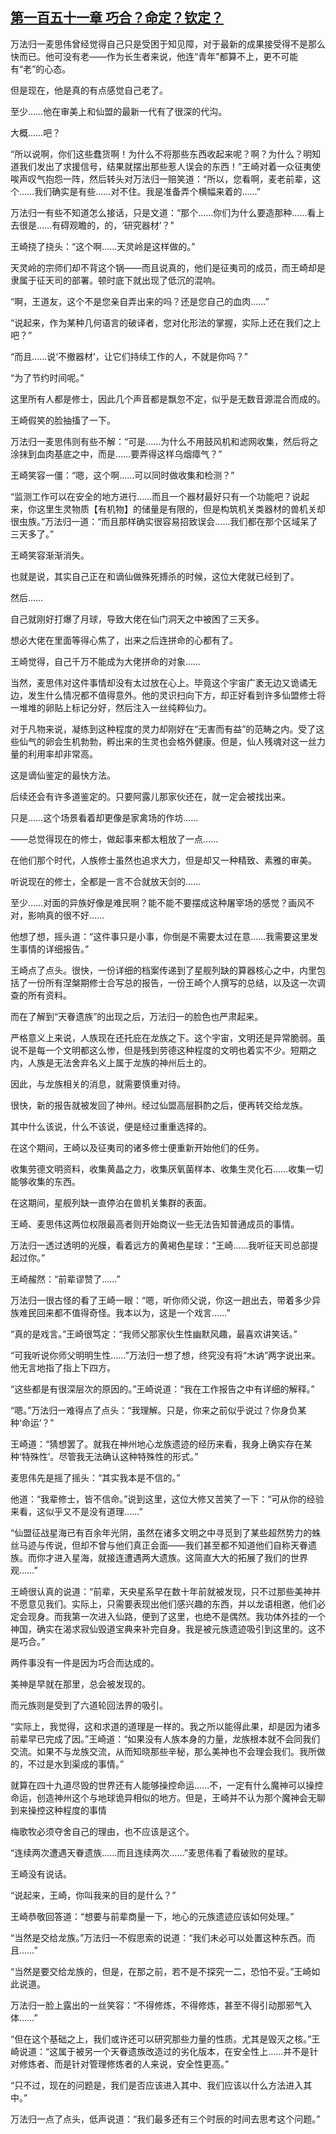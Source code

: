 ## [第一百五十一章 巧合？命定？钦定？](https://www.xxbiquge.com/11_11207/9216216.html)


  万法归一麦思伟曾经觉得自己只是受困于知见障，对于最新的成果接受得不是那么快而已。他可没有老——作为长生者来说，他连“青年”都算不上，更不可能有“老”的心态。

  但是现在，他是真的有点感觉自己老了。

  至少……他在审美上和仙盟的最新一代有了很深的代沟。

  大概……吧？

  “所以说啊，你们这些蠢货啊！为什么不将那些东西收起来呢？啊？为什么？明知道我们发出了求援信号，结果就摆出那些惹人误会的东西！”王崎对着一众征夷使唉声叹气抱怨一阵，然后转头对万法归一赔笑道：“所以，您看啊，麦老前辈，这个……我们确实是有些……对不住。我是准备弄个横幅来着的……”

  万法归一有些不知道怎么接话，只是文道：“那个……你们为什么要造那种……看上去很是……有碍观瞻的，的，‘研究器材’？”

  王崎挠了挠头：“这个啊……天灵岭是这样做的。”

  天灵岭的宗师们却不背这个锅——而且说真的，他们是征夷司的成员，而王崎却是隶属于征天司的部署。顿时底下就出现了低沉的混响。

  “啊，王道友，这个不是您亲自弄出来的吗？还是您自己的血肉……”

  “说起来，作为某种几何语言的破译者，您对化形法的掌握，实际上还在我们之上吧？”

  “而且……说‘不撤器材’，让它们持续工作的人，不就是你吗？”

  “为了节约时间呢。”

  这里所有人都是修士，因此几个声音都是飘忽不定，似乎是无数音源混合而成的。

  王崎假笑的脸抽搐了一下。

  万法归一麦思伟则有些不解：“可是……为什么不用鼓风机和滤网收集，然后将之涂抹到血肉基底之中，而是……要弄得这样乌烟瘴气？”

  王崎笑容一僵：“嗯，这个啊……可以同时做收集和检测？”

  “监测工作可以在安全的地方进行……而且一个器材最好只有一个功能吧？说起来，你这里生灵物质【有机物】的储量是有限的，但是构筑机关类器材的兽机关却很虫族。”万法归一道：“而且那样确实很容易招致误会……我们都在那个区域呆了三天多了。”

  王崎笑容渐渐消失。

  也就是说，其实自己正在和谪仙做殊死搏杀的时候，这位大佬就已经到了。

  然后……

  自己就刚好打爆了月球，导致大佬在仙门洞天之中被困了三天多。

  想必大佬在里面等得心焦了，出来之后连拼命的心都有了。

  王崎觉得，自己千万不能成为大佬拼命的对象……

  当然，麦思伟对这件事情却没有太过放在心上。毕竟这个宇宙广袤无边又诡谲无边，发生什么情况都不值得意外。他的灵识扫向下方，却正好看到许多仙盟修士将一堆堆的卵贴上标记分好，然后注入一丝纯粹仙力。

  对于凡物来说，凝练到这种程度的灵力却刚好在“无害而有益”的范畴之内。受了这些仙气的卵会生机勃勃，孵出来的生灵也会格外健康。但是，仙人残魂对这一丝力量的利用率却非常高。

  这是谪仙鉴定的最快方法。

  后续还会有许多道鉴定的。只要阿露儿那家伙还在，就一定会被找出来。

  只是……这个场景看着却更像是家禽场的作坊……

  ——总觉得现在的修士，做起事来都太粗放了一点……

  在他们那个时代，人族修士虽然也追求大力，但是却又一种精致、素雅的审美。

  听说现在的修士，全都是一言不合就放天剑的……

  至少……对面的异族好像是难民啊？能不能不要摆成这种屠宰场的感觉？画风不对，影响真的很不好……

  他想了想，摇头道：“这件事只是小事，你倒是不需要太过在意……我需要这里发生事情的详细报告。”

  王崎点了点头。很快，一份详细的档案传递到了星舰列缺的算器核心之中，内里包括了一份所有涅槃期修士合写总的报告，一份王崎个人撰写的总结，以及这一次调查的所有资料。

  而在了解到“天眷遗族”的出现之后，万法归一的脸色也严肃起来。

  严格意义上来说，人族现在还托庇在龙族之下。这个宇宙，文明还是异常脆弱。虽说不是每一个文明都这么惨，但是残到劳德这种程度的文明也着实不少。短期之内，人族是无法舍弃名义上属于龙族的神州后土的。

  因此，与龙族相关的消息，就需要慎重对待。

  很快，新的报告就被发回了神州。经过仙盟高层斟酌之后，便再转交给龙族。

  其中什么该说，什么不该说，便是经过重重选择的。

  在这个期间，王崎以及征夷司的诸多修士便重新开始他们的任务。

  收集劳德文明资料，收集黄晶之力，收集厌氧菌样本、收集生灵化石……收集一切能够收集的东西。

  在这期间，星舰列缺一直停泊在兽机关集群的表面。

  王崎、麦思伟这两位权限最高者则开始商议一些无法告知普通成员的事情。

  万法归一透过透明的光膜，看着远方的黄褐色星球：“王崎……我听征天司总部提起过你。”

  王崎赧然：“前辈谬赞了……”

  万法归一很古怪的看了王崎一眼：“嗯，听你师父说，你这一趟出去，带着多少异族难民回来都不值得奇怪。我本以为，这是一个戏言……”

  “真的是戏言。”王崎很笃定：“我师父那家伙生性幽默风趣，最喜欢讲笑话。”

  “可我听说你师父明明生性……”万法归一想了想，终究没有将“木讷”两字说出来。他无言地指了指上下四方。

  “这些都是有很深层次的原因的。”王崎说道：“我在工作报告之中有详细的解释。”

  “嗯。”万法归一难得点了点头：“我理解。只是，你来之前似乎说过？你身负某种‘命运’？”

  王崎道：“猜想罢了。就我在神州地心龙族遗迹的经历来看，我身上确实存在某种‘特殊性’。尽管我无法确认这种特殊性的形式。”

  麦思伟先是摇了摇头：“其实我本是不信的。”

  他道：“我辈修士，皆不信命。”说到这里，这位大修又苦笑了一下：“可从你的经验来看，这似乎又不是没有道理……”

  “仙盟征战星海已有百余年光阴，虽然在诸多文明之中寻觅到了某些超然势力的蛛丝马迹与传说，但却不曾与他们真正会面——我们甚至都不知道他们自称天眷遗族。而你才进入星海，就接连遭遇两大遗族。这简直大大的拓展了我们的世界观……”

  王崎很认真的说道：“前辈，天央星系早在数十年前就被发现，只不过那些美神并不愿意见我们。实际上，只需要表现出他们感兴趣的东西，并以龙语相邀，他们必定会现身。而我第一次进入仙路，便到了这里，也绝不是偶然。我功体外挂的一个神国，确实在渴求寂仙毁道宝典来补完自身。我是被元族遗迹吸引到这里的。这不是巧合。”

  两件事没有一件是因为巧合而达成的。

  美神是早就在那里，总会被发现的。

  而元族则是受到了六道轮回法界的吸引。

  “实际上，我觉得，这和求道的道理是一样的。我之所以能得此果，却是因为诸多前辈早已完成了因。”王崎道：“如果没有人族本身的力量，龙族根本就不会同我们交流。如果不与龙族交流，从而知晓那些辛秘，那么美神也不会理会我们。我所做的，不过是水到渠成的事情。”

  就算在四十九道尽毁的世界还有人能够操控命运……不，一定有什么魔神可以操控命运，创造神州这个与地球诡异相似的地方。但是，王崎并不认为那个魔神会无聊到来操控这种程度的事情

  梅歌牧必须夺舍自己的理由，也不应该是这个。

  “连续两次遭遇天眷遗族……而且连续两次……”麦思伟看了看破败的星球。

  王崎没有说话。

  “说起来，王崎，你叫我来的目的是什么？”

  王崎恭敬回答道：“想要与前辈商量一下，地心的元族遗迹应该如何处理。”

  “当然是交给龙族。”万法归一不假思索的说道：“我们未必可以处置这种东西。而且……”

  “当然是要交给龙族的，但是，在那之前，若不是不探究一二，恐怕不妥。”王崎如此说道。

  万法归一脸上露出的一丝笑容：“不得修炼，不得修炼，甚至不得引动那邪气入体……”

  “但在这个基础之上，我们或许还可以研究那些力量的性质。尤其是毁灭之核。”王崎说道：“这属于被另一个天眷遗族改造过的劣化版本，在安全性上……并不是针对修炼者、而是针对管理修炼者的人来说，安全性更高。”

  “只不过，现在的问题是，我们是否应该进入其中、我们应该以什么方法进入其中。”

  万法归一点了点头，低声说道：“我们最多还有三个时辰的时间去思考这个问题。”
